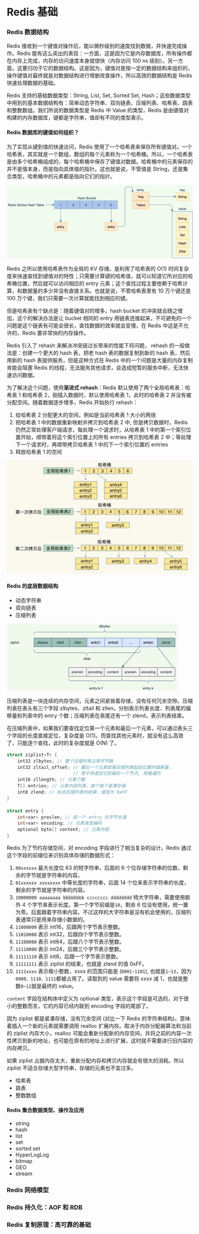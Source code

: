 # Redis 基础

### Redis 数据结构

Redis 接收到一个键值对操作后，能以微秒级别的速度找到数据，并快速完成操作。Redis 能有这么突出的表现：一方面，这是因为它是内存数据库，所有操作都在内存上完成，内存的访问速度本身就很快（内存访问 100 ns 级别）。另一方面，这要归功于它的数据结构。这是因为，键值对是按一定的数据结构来组织的，操作键值对最终就是对数据结构进行增删改查操作，所以高效的数据结构是 Redis 快速处理数据的基础。

Redis 支持的基础数据类型：String, List, Set, Sorted Set, Hash；这些数据类型中用到的基本数据结构有：简单动态字符串、双向链表、压缩列表、哈希表、跳表和整数数组。我们所说的数据类型是 Redis 中 Value 的类型，Redis 是由键值对构建的内存数据库，键都是字符串，值却有不同的类型表示。

#### Redis 数据库的键值如何组织？

为了实现从键到值的快速访问，Redis 使用了一个哈希表来保存所有键值对。一个哈希表，其实就是一个数组，数组的每个元素称为一个哈希桶。所以，一个哈希表是由多个哈希桶组成的，每个哈希桶中保存了键值对数据。哈希桶中的元素保存的并不是值本身，而是指向具体值的指针。这也就是说，不管值是 String，还是集合类型，哈希桶中的元素都是指向它们的指针。

![](../../.gitbook/assets/image%20%2857%29.png)

Redis 之所以使用哈希表作为全局的 KV 存储，是利用了哈希表的 O\(1\) 时间复杂度来快速查找到键值对的特性；只需要计算键的哈希值，就可以知道它所对应的哈希桶位置，然后就可以访问相应的 entry 元素；这个查找过程主要依赖于哈希计算，和数据量的多少并没有直接关系。也就是说，不管哈希表里有 10 万个键还是 100 万个键，我们只需要一次计算就能找到相应的键。

但是哈希表有个缺点是：随着键值对的增多，hash bucket 的冲突就会随之增加，这个的解决办法是让 bucket 相同的 entry 用链表连接起来，不可避免的一个问题是这个链表有可能会很长，查找数据的效率就会变慢，在 Redis 中这是不允许的，Redis 要非常快的内存操作。

Redis 引入了 rehash 来解决冲突链过长带来的性能下将问题， rehash 的一般做法是：创建一个更大的 hash 表，把老 hash 表的数据复制到新的 hash 表，然后用新的 hash 表提供服务，但是这种方式在 Redis 中的一个问题是大量的内存复制肯能会阻塞 Redis 的线程，无法服务其他请求，会造成短暂的服务中断，无法快速访问数据。

为了解决这个问题，使用**渐进式 rehash**：Redis 默认使用了两个全局哈希表：哈希表 1 和哈希表 2，刚插入数据时，默认使用哈希表 1，此时的哈希表 2 并没有被分配空间。随着数据逐步增多，Redis 开始执行 rehash：

1. 给哈希表 2 分配更大的空间，例如是当前哈希表 1 大小的两倍
2. 把哈希表 1 中的数据重新映射并拷贝到哈希表 2 中, 但是拷贝数据时，Redis 仍然正常处理客户端请求，每处理一个请求时，从哈希表 1 中的第一个索引位置开始，顺带着将这个索引位置上的所有 entries 拷贝到哈希表 2 中；等处理下一个请求时，再顺带拷贝哈希表 1 中的下一个索引位置的 entries
3. 释放哈希表 1 的空间

![&#x6E10;&#x8FDB;&#x5F0F; rehash](../../.gitbook/assets/image%20%2861%29.png)

#### Redis 的底层数据结构

* 动态字符串
* 双向链表
* 压缩列表

![ziplist](../../.gitbook/assets/image%20%2860%29.png)

压缩列表是一块连续的内存空间，元素之间紧挨着存储，没有任何冗余空隙。压缩列表在表头有三个字段 zlbytes、zltail 和 zllen，分别表示列表长度、列表尾的偏移量和列表中的 entry 个数；压缩列表在表尾还有一个 zlend，表示列表结束。

在压缩列表中，如果我们要查找定位第一个元素和最后一个元素，可以通过表头三个字段的长度直接定位，复杂度是 O\(1\)。而查找其他元素时，就没有这么高效了，只能逐个查找，此时的复杂度就是 O\(N\) 了。

```c
struct ziplist<T> {
    int32 zlbytes; // 整个压缩列表占用字节数
    int32 zltail_offset; // 最后一个元素距离压缩列表起始位置的偏移量，
                         // 用于快速定位到最后一个节点, 倒着遍历
    int16 zllength; // 元素个数
    T[] entries; // 元素内容列表，挨个挨个紧凑存储
    int8 zlend; // 标志压缩列表的结束，值恒为 0xFF
}

struct entry {
    int<var> prevlen; // 前一个 entry 的字节长度
    int<var> encoding; // 元素类型编码
    optional byte[] content; // 元素内容
}
```

Redis 为了节约存储空间，对 encoding 字段进行了相当复杂的设计。Redis 通过这个字段的前缀位来识别具体存储的数据形式：

1. `00xxxxxx` 最大长度位 63 的短字符串，后面的 6 个位存储字符串的位数，剩余的字节就是字符串的内容。
2. `01xxxxxx xxxxxxxx` 中等长度的字符串，后面 14 个位来表示字符串的长度，剩余的字节就是字符串的内容。
3. `10000000 aaaaaaaa bbbbbbbb cccccccc dddddddd` 特大字符串，需要使用额外 4 个字节来表示长度。第一个字节前缀是`10`，剩余 6 位没有使用，统一置为零。后面跟着字符串内容。不过这样的大字符串是没有机会使用的，压缩列表通常只是用来存储小数据的。
4. `11000000` 表示 int16，后跟两个字节表示整数。
5. `11010000` 表示 int32，后跟四个字节表示整数。
6. `11100000` 表示 int64，后跟八个字节表示整数。
7. `11110000` 表示 int24，后跟三个字节表示整数。
8. `11111110` 表示 int8，后跟一个字节表示整数。
9. `11111111` 表示 ziplist 的结束，也就是 zlend 的值 0xFF。
10. `1111xxxx` 表示极小整数，xxxx 的范围只能是 \(`0001~1101`\), 也就是`1~13`，因为`0000、1110、1111`都被占用了。读取到的 value 需要将 xxxx 减 1，也就是整数`0~12`就是最终的 value。

`content` 字段在结构体中定义为 optional 类型，表示这个字段是可选的，对于很小的整数而言，它的内容已经内联到 encoding 字段的尾部了。

因为 ziplist 都是紧凑存储，没有冗余空间 \(对比一下 Redis 的字符串结构\)。意味着插入一个新的元素就需要调用 realloc 扩展内存。取决于内存分配器算法和当前的 ziplist 内存大小，realloc 可能会重新分配新的内存空间，并将之前的内容一次性拷贝到新的地址，也可能在原有的地址上进行扩展，这时就不需要进行旧内容的内存拷贝。

如果 ziplist 占据内存太大，重新分配内存和拷贝内存就会有很大的消耗。所以 ziplist 不适合存储大型字符串，存储的元素也不宜过多。

* 哈希表
* 跳表
* 整数数组

#### Redis 集合数据类型、操作及应用

* string
* hash
* list
* set
* sorted set
* HyperLogLog
* bitmap
* GEO
* stream

### Redis 网络模型



### Redis 持久化：AOF 和 RDB



### Redis 复制原理：高可靠的基础







